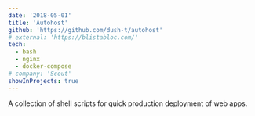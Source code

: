 ```yaml
---
date: '2018-05-01'
title: 'Autohost'
github: 'https://github.com/dush-t/autohost'
# external: 'https://blistabloc.com/'
tech:
  - bash
  - nginx
  - docker-compose
# company: 'Scout'
showInProjects: true
---
```


A collection of shell scripts for quick production deployment of web apps.
